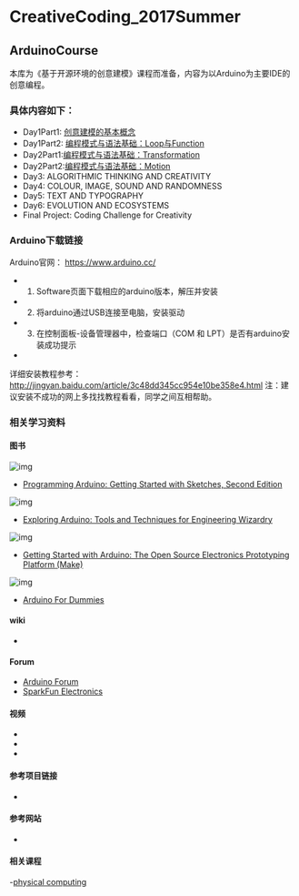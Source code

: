 # CreativeCoding_2017Summer

## ArduinoCourse

本库为《基于开源环境的创意建模》课程而准备，内容为以Arduino为主要IDE的创意编程。

### 具体内容如下：

- Day1Part1: [创意建模的基本概念](https://github.com/ddurAdvisor/CreativeCoding_2017Summer/tree/master/ProcessingCourse/Day1_workshop/ReferenceCode_01_BasicConcepts)
- Day1Part2: [编程模式与语法基础：Loop与Function](https://github.com/ddurAdvisor/CreativeCoding_2017Summer/tree/master/ProcessingCourse/Day1_workshop/ReferenceCode_02_Loops%20and%20functions)
- Day2Part1:[编程模式与语法基础：Transformation](https://github.com/ddurAdvisor/CreativeCoding_2017Summer/tree/master/ProcessingCourse/Day2_workshop/ReferenceCode_03_Transformations)
- Day2Part2:[编程模式与语法基础：Motion](https://github.com/ddurAdvisor/CreativeCoding_2017Summer/tree/master/ProcessingCourse/Day2_workshop/ReferenceCode_04_Motion)
- Day3: ALGORITHMIC THINKING AND CREATIVITY
- Day4: COLOUR, IMAGE, SOUND AND RANDOMNESS
- Day5: TEXT AND TYPOGRAPHY
- Day6: EVOLUTION AND ECOSYSTEMS
- Final Project: Coding Challenge for Creativity

### Arduino下载链接

Arduino官网：
https://www.arduino.cc/
- 1.	Software页面下载相应的arduino版本，解压并安装
- 2.	将arduino通过USB连接至电脑，安装驱动
- 3.	在控制面板-设备管理器中，检查端口（COM 和 LPT）是否有arduino安装成功提示
- 
详细安装教程参考：http://jingyan.baidu.com/article/3c48dd345cc954e10be358e4.html
注：建议安装不成功的网上多找找教程看看，同学之间互相帮助。


### 相关学习资料
#### 图书  

![img](https://github.com/ddurAdvisor/CreativeCoding_2017Summer/blob/master/ArduinoCourse/images/programming%20arduino%202.jpeg)
- [Programming Arduino: Getting Started with Sketches, Second Edition](https://www.amazon.com/gp/aw/d/1259641635/ref=mp_s_a_1_1?ie=UTF8&qid=1498010773&sr=8-1&pi=AC_SX236_SY340_QL65&keywords=arduino+book&dpPl=1&dpID=51sL887ub5L&ref=plSrch)


![img](https://github.com/ddurAdvisor/CreativeCoding_2017Summer/blob/master/ArduinoCourse/images/exploring%20arduino%202.jpg)
- [Exploring Arduino: Tools and Techniques for Engineering Wizardry](https://www.amazon.com/Exploring-Arduino-Techniques-Engineering-Wizardry/dp/1118549368/ref=sr_1_2?ie=UTF8&qid=1498011613&sr=8-2&keywords=Arduino+book)

![img](https://github.com/ddurAdvisor/CreativeCoding_2017Summer/blob/master/ArduinoCourse/images/make-getting%20started%20with%20arduino%202.jpg)
- [Getting Started with Arduino: The Open Source Electronics Prototyping Platform (Make)](https://www.amazon.com/Getting-Started-Arduino-Electronics-Prototyping/dp/1449363334/ref=sr_1_3?ie=UTF8&qid=1498011613&sr=8-3&keywords=Arduino+book)

![img](https://github.com/ddurAdvisor/CreativeCoding_2017Summer/blob/master/ArduinoCourse/images/arduino%20for%20dummies%202.jpg)
- [Arduino For Dummies](https://www.amazon.com/Arduino-Dummies-John-Nussey/dp/1118446372/ref=sr_1_4?ie=UTF8&qid=1498011613&sr=8-4&keywords=Arduino+book)



#### wiki
- []()

#### Forum

- [Arduino Forum](https://forum.arduino.cc/)
- [SparkFun Electronics](https://forum.sparkfun.com/viewforum.php?f=32)

#### 视频

- []()
- []()
- []()

#### 参考项目链接

- 

#### 参考网站

- 
#### 相关课程

-[physical computing ](http://ideate.cmu.edu/undergraduate-programs/physical-computing/)
